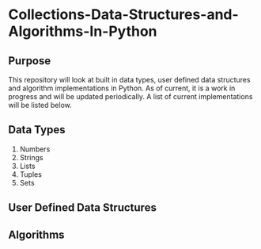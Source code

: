 # Collections-Data-Structures-and-Algorithms-In-Python

## Purpose
This repository will look at built in data types, user defined data structures and algorithm implementations in Python.
As of current, it is a work in progress and will be updated periodically.
A list of current implementations will be listed below.

## Data Types
1. Numbers
2. Strings
3. Lists
4. Tuples
5. Sets

## User Defined Data Structures


## Algorithms
